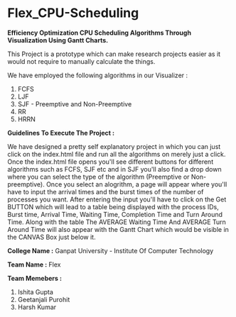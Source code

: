 # Flex_CPU-Scheduling
**Efficiency Optimization CPU Scheduling Algorithms Through Visualization Using Gantt Charts.**

This Project is a prototype which can make research projects easier as it would not require to manually calculate the things.

We have employed the following algorithms in our Visualizer :
1. FCFS
2. LJF
3. SJF - Preemptive and Non-Preemptive
4. RR
5. HRRN

**Guidelines To Execute The Project :**

We have designed a pretty self explanatory project in which you can just click on the index.html file and run all the algorithms on merely just a click.
Once the index.html file opens you'll see different buttons for different algorithms such as FCFS, SJF etc and in SJF you'll also find a drop down where you can select the type of the algorithm (Preemptive or Non-preemptive). 
Once you select an alogrithm, a page will appear where you'll have to input the arrival times and the burst times of the number of processes you want.
After entering the input you'll have to click on the Get BUTTON which will lead to a table being displayed with the process IDs, Burst time, Arrival Time, Waiting Time, Completion Time and Turn Around Time. Along with the table The AVERAGE Waiting Time And AVERAGE Turn Around Time will also appear with the Gantt Chart which would be visible in the CANVAS Box just below it.

**College Name :** Ganpat University - Institute Of Computer Technology

**Team Name :** Flex

**Team Memebers :** 
1. Ishita Gupta
2. Geetanjali Purohit
3. Harsh Kumar


